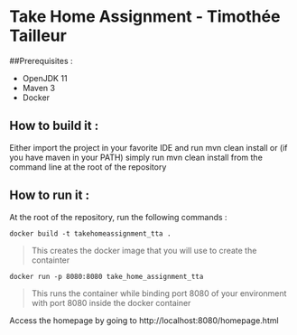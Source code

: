 # Take Home Assignment - Timothée Tailleur
##Prerequisites :

- OpenJDK 11
- Maven 3
- Docker

## How to build it :

Either import the project in your favorite IDE and run mvn clean install or (if you have maven in your PATH) simply run mvn clean install from the command line at the root of the repository

## How to run it :

At the root of the repository, run the following commands : 

`docker build -t takehomeassignment_tta . ` 

> This creates the docker image that you will use to create the containter 

`docker run -p 8080:8080 take_home_assignment_tta `

> This runs the container while binding port 8080 of your environment with port 8080 inside the docker container 

Access the homepage by going to http://localhost:8080/homepage.html 